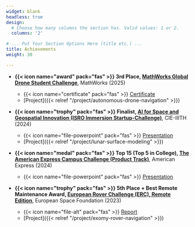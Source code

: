 ```yaml
---
widget: blank
headless: true
design:
  # Choose how many columns the section has. Valid values: 1 or 2.
  columns: '2'

# ... Put Your Section Options Here (title etc.) ...
title: Achievements
weight: 30

---
```


<!-- * Won the ['Mindfire Quest'](https://platform.mindfire.global/quests/unveil-the-obscure-network-of-company-and-location-data-using-smart-algorithms-and-data-wrangling) organized by Swiss Re and recieved CHF 23000 cash prize. (2021)
* [Represented Team India](https://www.linkedin.com/posts/kpmgindia_braille-kpmgic-activity-6787359392518938624-6cPi) at the Global Finals of the **KPMG Ideation Challenge (KIC) 2021** after being selected from among 12000 teams. At the global finals, we were selected amongst the Top-4 teams. (2021)
* Dean's List for Academic Excellence given to the **Top 5% CGPA holders** in the department. (5 semesters)
* Finalist, [**Smart India Hackathon**](https://www.sih.gov.in/). Worked on a project for Cisco Devnet using Meraki Camera and it's APIs. (2020)
* Intel AI Edge Scholarship Recipient (2020)
* Facebook Spark AR Scholar (2020)
* AI Crowd Blitz Hackathon - **Rank 7/400** (2020)
* National Science Olympiad - **State Rank 1** (2015)
* Junior Science Talent Search Examination - **Rank 26/70000** (2014) -->
  
- **{{< icon name="award" pack="fas" >}} 3rd Place, [MathWorks Global Drone Student Challenge](https://in.mathworks.com/academia/students/competitions/minidrones/global-drone-student-challenge.html)**, MathWorks (2025)
  - {{< icon name="certificate" pack="fas" >}} [Certificate](https://drive.google.com/file/d/1yxK5NBdcA2p6r5YZyiAC6SyNYLIWyFCQ/view?usp=sharing)
  - [Project]({{< relref "/project/autonomous-drone-navigation" >}})

- **{{< icon name="trophy" pack="fas" >}} Finalist, [AI for Space and Geospatial Innovation (ISRO Immersion Startup-Challenge)](https://cie.iiit.ac.in/ai-for-space-amp-geospatial-innovation/)**, CIE-IIITH (2024)
  - {{< icon name="file-powerpoint" pack="fas" >}} [Presentation](https://drive.google.com/file/d/1QHn3U-iJFZyzYMW3TUlMg7MbXFU9p19_/view)
  - [Project]({{< relref "/project/lunar-surface-modeling" >}})

- **{{< icon name="medal" pack="fas" >}} Top 15 (Top 5 in College), [The American Express Campus Challenge (Product Track)](https://unstop.com/competitions/product-track-the-american-express-campus-challenge-2024-981114)**, American Express (2024)
  - {{< icon name="file-powerpoint" pack="fas" >}} [Presentation](https://drive.google.com/file/d/1YUsAl1bRKwu2QfN2xsTHNaFxEMftxbwf/view)

- **{{< icon name="trophy" pack="fas" >}} 5th Place + Best Remote Maintenance Award, [European Rover Challenge (ERC), Remote Edition](https://roverchallenge.eu/)**, European Space Foundation (2023)
  - {{< icon name="file-alt" pack="fas" >}} [Report](https://drive.google.com/file/d/1QJRA6asLI0yMat95uZLIqbMXP-4b_i9R/view)
  - [Project]({{< relref "/project/exomy-rover-navigation" >}})



